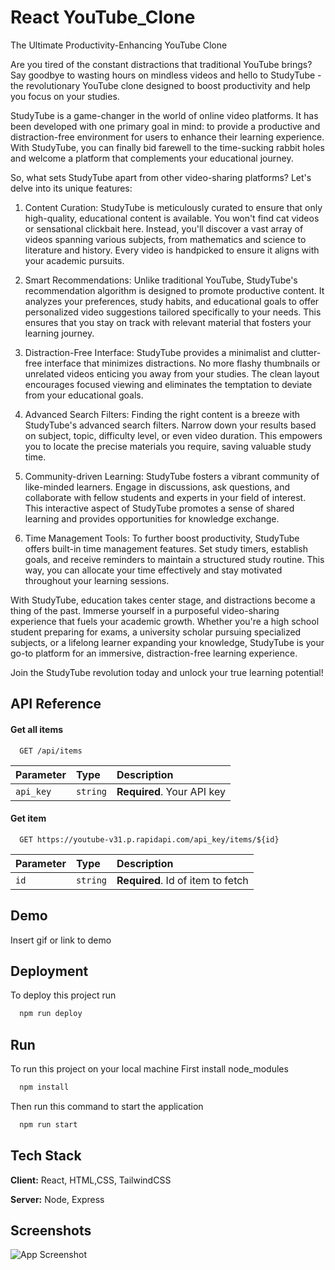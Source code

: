 
# React YouTube_Clone
 The Ultimate Productivity-Enhancing YouTube Clone

Are you tired of the constant distractions that traditional YouTube brings? Say goodbye to wasting hours on mindless videos and hello to StudyTube - the revolutionary YouTube clone designed to boost productivity and help you focus on your studies.

StudyTube is a game-changer in the world of online video platforms. It has been developed with one primary goal in mind: to provide a productive and distraction-free environment for users to enhance their learning experience. With StudyTube, you can finally bid farewell to the time-sucking rabbit holes and welcome a platform that complements your educational journey.

So, what sets StudyTube apart from other video-sharing platforms? Let's delve into its unique features:

1. Content Curation: StudyTube is meticulously curated to ensure that only high-quality, educational content is available. You won't find cat videos or sensational clickbait here. Instead, you'll discover a vast array of videos spanning various subjects, from mathematics and science to literature and history. Every video is handpicked to ensure it aligns with your academic pursuits.

2. Smart Recommendations: Unlike traditional YouTube, StudyTube's recommendation algorithm is designed to promote productive content. It analyzes your preferences, study habits, and educational goals to offer personalized video suggestions tailored specifically to your needs. This ensures that you stay on track with relevant material that fosters your learning journey.

3. Distraction-Free Interface: StudyTube provides a minimalist and clutter-free interface that minimizes distractions. No more flashy thumbnails or unrelated videos enticing you away from your studies. The clean layout encourages focused viewing and eliminates the temptation to deviate from your educational goals.

4. Advanced Search Filters: Finding the right content is a breeze with StudyTube's advanced search filters. Narrow down your results based on subject, topic, difficulty level, or even video duration. This empowers you to locate the precise materials you require, saving valuable study time.

5. Community-driven Learning: StudyTube fosters a vibrant community of like-minded learners. Engage in discussions, ask questions, and collaborate with fellow students and experts in your field of interest. This interactive aspect of StudyTube promotes a sense of shared learning and provides opportunities for knowledge exchange.

6. Time Management Tools: To further boost productivity, StudyTube offers built-in time management features. Set study timers, establish goals, and receive reminders to maintain a structured study routine. This way, you can allocate your time effectively and stay motivated throughout your learning sessions.

With StudyTube, education takes center stage, and distractions become a thing of the past. Immerse yourself in a purposeful video-sharing experience that fuels your academic growth. Whether you're a high school student preparing for exams, a university scholar pursuing specialized subjects, or a lifelong learner expanding your knowledge, StudyTube is your go-to platform for an immersive, distraction-free learning experience.

Join the StudyTube revolution today and unlock your true learning potential!




## API Reference

#### Get all items

```http
  GET /api/items
```

| Parameter | Type     | Description                |
| :-------- | :------- | :------------------------- |
| `api_key` | `string` | **Required**. Your API key |

#### Get item

```http
  GET https://youtube-v31.p.rapidapi.com/api_key/items/${id}
```

| Parameter | Type     | Description                       |
| :-------- | :------- | :-------------------------------- |
| `id`      | `string` | **Required**. Id of item to fetch |



## Demo

Insert gif or link to demo


## Deployment

To deploy this project run

```bash
  npm run deploy
```
## Run 


To run this project on your local machine
First install node_modules
```bash
  npm install
```
Then run this command to start the application
```bash
  npm run start
```



## Tech Stack

**Client:** React, HTML,CSS, TailwindCSS

**Server:** Node, Express


## Screenshots

![App Screenshot](https://via.placeholder.com/468x300?text=App+Screenshot+Here)

